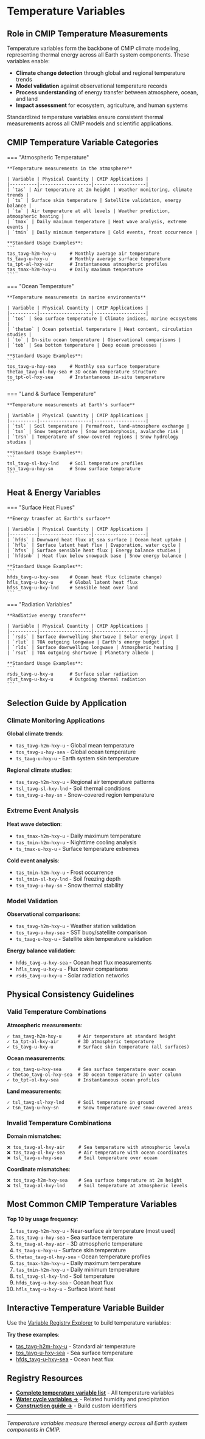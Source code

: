 # Temperature Variables

## Role in CMIP Temperature Measurements

Temperature variables form the backbone of CMIP climate modeling, representing thermal energy across all Earth system components. These variables enable:

- **Climate change detection** through global and regional temperature trends
- **Model validation** against observational temperature records  
- **Process understanding** of energy transfer between atmosphere, ocean, and land
- **Impact assessment** for ecosystem, agriculture, and human systems

Standardized temperature variables ensure consistent thermal measurements across all CMIP models and scientific applications.

## CMIP Temperature Variable Categories

=== "Atmospheric Temperature"

    **Temperature measurements in the atmosphere**

    | Variable | Physical Quantity | CMIP Applications |
    |----------|-------------------|-------------------|
    | `tas` | Air temperature at 2m height | Weather monitoring, climate trends |
    | `ts` | Surface skin temperature | Satellite validation, energy balance |
    | `ta` | Air temperature at all levels | Weather prediction, atmospheric heating |
    | `tmax` | Daily maximum temperature | Heat wave analysis, extreme events |
    | `tmin` | Daily minimum temperature | Cold events, frost occurrence |

    **Standard Usage Examples**:
    ```
    tas_tavg-h2m-hxy-u     # Monthly average air temperature
    ts_tavg-u-hxy-u        # Monthly average surface temperature  
    ta_tpt-al-hxy-air      # Instantaneous atmospheric profiles
    tas_tmax-h2m-hxy-u     # Daily maximum temperature
    ```

=== "Ocean Temperature"

    **Temperature measurements in marine environments**

    | Variable | Physical Quantity | CMIP Applications |
    |----------|-------------------|-------------------|
    | `tos` | Sea surface temperature | Climate indices, marine ecosystems |
    | `thetao` | Ocean potential temperature | Heat content, circulation studies |
    | `to` | In-situ ocean temperature | Observational comparisons |
    | `tob` | Sea bottom temperature | Deep ocean processes |

    **Standard Usage Examples**:
    ```
    tos_tavg-u-hxy-sea     # Monthly sea surface temperature
    thetao_tavg-ol-hxy-sea # 3D ocean temperature structure
    to_tpt-ol-hxy-sea      # Instantaneous in-situ temperature
    ```

=== "Land & Surface Temperature"

    **Temperature measurements at Earth's surface**

    | Variable | Physical Quantity | CMIP Applications |
    |----------|-------------------|-------------------|
    | `tsl` | Soil temperature | Permafrost, land-atmosphere exchange |
    | `tsn` | Snow temperature | Snow metamorphosis, avalanche risk |
    | `trsn` | Temperature of snow-covered regions | Snow hydrology studies |

    **Standard Usage Examples**:
    ```
    tsl_tavg-sl-hxy-lnd    # Soil temperature profiles
    tsn_tavg-u-hxy-sn      # Snow surface temperature
    ```

## Heat & Energy Variables

=== "Surface Heat Fluxes"

    **Energy transfer at Earth's surface**

    | Variable | Physical Quantity | CMIP Applications |
    |----------|-------------------|-------------------|
    | `hfds` | Downward heat flux at sea surface | Ocean heat uptake |
    | `hfls` | Surface latent heat flux | Evaporation, water cycle |
    | `hfss` | Surface sensible heat flux | Energy balance studies |
    | `hfdsnb` | Heat flux below snowpack base | Snow energy balance |

    **Standard Usage Examples**:
    ```
    hfds_tavg-u-hxy-sea    # Ocean heat flux (climate change)
    hfls_tavg-u-hxy-u      # Global latent heat flux
    hfss_tavg-u-hxy-lnd    # Sensible heat over land
    ```

=== "Radiation Variables"

    **Radiative energy transfer**

    | Variable | Physical Quantity | CMIP Applications |
    |----------|-------------------|-------------------|
    | `rsds` | Surface downwelling shortwave | Solar energy input |
    | `rlut` | TOA outgoing longwave | Earth's energy budget |
    | `rlds` | Surface downwelling longwave | Atmospheric heating |
    | `rsut` | TOA outgoing shortwave | Planetary albedo |

    **Standard Usage Examples**:
    ```
    rsds_tavg-u-hxy-u      # Surface solar radiation
    rlut_tavg-u-hxy-u      # Outgoing thermal radiation
    ```

## Selection Guide by Application

### Climate Monitoring Applications

**Global climate trends**:
- `tas_tavg-h2m-hxy-u` - Global mean temperature  
- `tos_tavg-u-hxy-sea` - Global ocean temperature
- `ts_tavg-u-hxy-u` - Earth system skin temperature

**Regional climate studies**:
- `tas_tavg-h2m-hxy-u` - Regional air temperature patterns
- `tsl_tavg-sl-hxy-lnd` - Soil thermal conditions  
- `tsn_tavg-u-hxy-sn` - Snow-covered region temperature

### Extreme Event Analysis

**Heat wave detection**:
- `tas_tmax-h2m-hxy-u` - Daily maximum temperature
- `tas_tmin-h2m-hxy-u` - Nighttime cooling analysis
- `ts_tmax-u-hxy-u` - Surface temperature extremes

**Cold event analysis**:
- `tas_tmin-h2m-hxy-u` - Frost occurrence
- `tsl_tmin-sl-hxy-lnd` - Soil freezing depth
- `tsn_tavg-u-hxy-sn` - Snow thermal stability

### Model Validation

**Observational comparisons**:
- `tas_tavg-h2m-hxy-u` - Weather station validation
- `tos_tavg-u-hxy-sea` - SST buoy/satellite comparison
- `ts_tavg-u-hxy-u` - Satellite skin temperature validation

**Energy balance validation**:
- `hfds_tavg-u-hxy-sea` - Ocean heat flux measurements
- `hfls_tavg-u-hxy-u` - Flux tower comparisons
- `rsds_tavg-u-hxy-u` - Solar radiation networks

## Physical Consistency Guidelines

### Valid Temperature Combinations

**Atmospheric measurements**:
```
✓ tas_tavg-h2m-hxy-u      # Air temperature at standard height
✓ ta_tpt-al-hxy-air       # 3D atmospheric temperature  
✓ ts_tavg-u-hxy-u         # Surface skin temperature (all surfaces)
```

**Ocean measurements**:
```
✓ tos_tavg-u-hxy-sea      # Sea surface temperature over ocean
✓ thetao_tavg-ol-hxy-sea  # 3D ocean temperature in water column
✓ to_tpt-ol-hxy-sea       # Instantaneous ocean profiles
```

**Land measurements**:
```
✓ tsl_tavg-sl-hxy-lnd     # Soil temperature in ground
✓ tsn_tavg-u-hxy-sn       # Snow temperature over snow-covered areas
```

### Invalid Temperature Combinations

**Domain mismatches**:
```
❌ tos_tavg-al-hxy-air     # Sea temperature with atmospheric levels
❌ tas_tavg-ol-hxy-sea     # Air temperature with ocean coordinates
❌ tsl_tavg-u-hxy-sea      # Soil temperature over ocean
```

**Coordinate mismatches**:
```
❌ tos_tavg-h2m-hxy-sea    # Sea surface temperature at 2m height  
❌ tsl_tavg-al-hxy-lnd     # Soil temperature at atmospheric levels
```

## Most Common CMIP Temperature Variables

**Top 10 by usage frequency**:

1. `tas_tavg-h2m-hxy-u` - Near-surface air temperature (most used)
2. `tos_tavg-u-hxy-sea` - Sea surface temperature
3. `ta_tavg-al-hxy-air` - 3D atmospheric temperature  
4. `ts_tavg-u-hxy-u` - Surface skin temperature
5. `thetao_tavg-ol-hxy-sea` - Ocean temperature profiles
6. `tas_tmax-h2m-hxy-u` - Daily maximum temperature
7. `tas_tmin-h2m-hxy-u` - Daily minimum temperature
8. `tsl_tavg-sl-hxy-lnd` - Soil temperature
9. `hfds_tavg-u-hxy-sea` - Ocean heat flux
10. `hfls_tavg-u-hxy-u` - Surface latent heat

## Interactive Temperature Variable Builder

Use the [Variable Registry Explorer](../../web/branded-variable-builder.html) to build temperature variables:

**Try these examples**:
- [tas_tavg-h2m-hxy-u](../../web/branded-variable-builder.html?branding=tas_tavg-h2m-hxy-u) - Standard air temperature
- [tos_tavg-u-hxy-sea](../../web/branded-variable-builder.html?branding=tos_tavg-u-hxy-sea) - Sea surface temperature  
- [hfds_tavg-u-hxy-sea](../../web/branded-variable-builder.html?branding=hfds_tavg-u-hxy-sea) - Ocean heat flux

## Registry Resources

- **[Complete temperature variable list](https://github.com/WCRP-CMIP/Variable-Registry/tree/main/src-data/variable-root)** - All temperature variables
- **[Water cycle variables →](water-cycle.md)** - Related humidity and precipitation
- **[Construction guide →](../02_How%20to%20Construct/01_general_structure.md)** - Build custom identifiers

---

*Temperature variables measure thermal energy across all Earth system components in CMIP.*